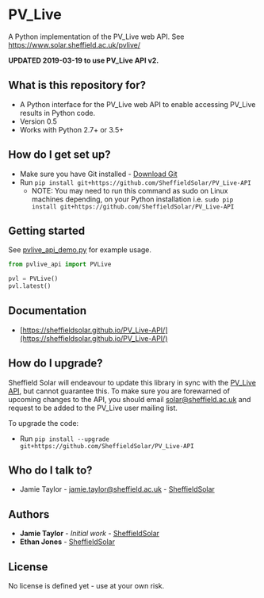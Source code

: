# PV_Live
A Python implementation of the PV_Live web API. See https://www.solar.sheffield.ac.uk/pvlive/

**UPDATED 2019-03-19 to use PV_Live API v2.**

## What is this repository for? ##

* A Python interface for the PV_Live web API to enable accessing PV_Live results in Python code.
* Version 0.5
* Works with Python 2.7+ or 3.5+

## How do I get set up? ##

* Make sure you have Git installed - [Download Git](https://git-scm.com/downloads)
* Run `pip install git+https://github.com/SheffieldSolar/PV_Live-API`
    - NOTE: You may need to run this command as sudo on Linux machines depending, on your Python installation i.e. `sudo pip install git+https://github.com/SheffieldSolar/PV_Live-API`

## Getting started ##

See [pvlive_api_demo.py](https://github.com/SheffieldSolar/PV_Live-API/blob/master/pvlive_api_demo.py) for example usage.
```Python
from pvlive_api import PVLive

pvl = PVLive()
pvl.latest()
```

## Documentation ##

* [https://sheffieldsolar.github.io/PV_Live-API/](https://sheffieldsolar.github.io/PV_Live-API/)

## How do I upgrade? ##

Sheffield Solar will endeavour to update this library in sync with the [PV_Live API](https://www.solar.sheffield.ac.uk/pvlive/api/ "PV_Live API webpage"), but cannot guarantee this. To make sure you are forewarned of upcoming changes to the API, you should email [solar@sheffield.ac.uk](mailto:solar@sheffield.ac.uk?subject=PV_Live%20API%20email%20updates "Email Sheffield Solar") and request to be added to the PV_Live user mailing list.

To upgrade the code:
* Run `pip install --upgrade git+https://github.com/SheffieldSolar/PV_Live-API`

## Who do I talk to? ##

* Jamie Taylor - [jamie.taylor@sheffield.ac.uk](mailto:jamie.taylor@sheffield.ac.uk "Email Jamie") - [SheffieldSolar](https://github.com/SheffieldSolar)

## Authors ##

* **Jamie Taylor** - *Initial work* - [SheffieldSolar](https://github.com/SheffieldSolar)
* **Ethan Jones** - [SheffieldSolar](https://github.com/SheffieldSolar)

## License ##

No license is defined yet - use at your own risk.
